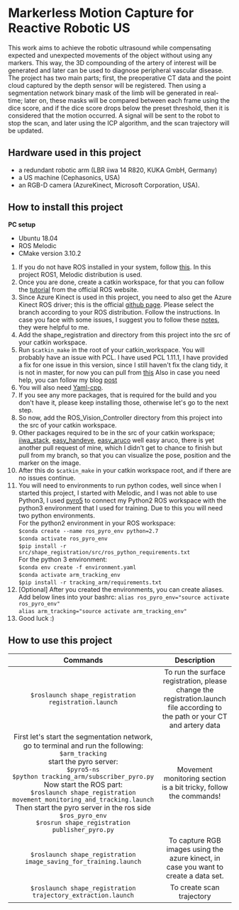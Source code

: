 # Markerless Motion Capture for Reactive Robotic US

This work aims to achieve the robotic ultrasound while compensating expected and unexpected movements of the object without using any markers. This way, the 3D compounding of the artery of interest will be generated and later can be used to diagnose peripheral vascular disease. The project has two main parts; first, the preoperative CT data and the point cloud captured by the depth sensor will be registered. Then using a segmentation network binary mask of the limb will be generated in real-time; later on, these masks will be compared between each frame using the dice score, and if the dice score drops below the preset threshold, then it is considered that the motion occurred. A signal will be sent to the robot to stop the scan, and later using the ICP algorithm, and the scan trajectory will be updated.

## Hardware used in this project
* a  redundant  robotic arm  (LBR  iiwa  14  R820,  KUKA  GmbH,  Germany)  
* a  US machine (Cephasonics, USA)
* an RGB-D camera (AzureKinect, Microsoft Corporation, USA).


## How to install this project
**PC setup**
- Ubuntu 18.04 
- ROS Melodic
- CMake version 3.10.2

1) If you do not have ROS installed in your system, follow [this](http://wiki.ros.org/ROS/Installation "ROS Installation"). In this project ROS1, Melodic distribution is used.
2) Once you are done, create a catkin workspace, for that you can follow the [tutorial](http://wiki.ros.org/catkin/Tutorials/create_a_workspace "catkin_ws Generation") from the official ROS website. 
3) Since Azure Kinect is used in this project, you need to also get the Azure Kinect ROS driver; this is the official [github page](https://github.com/microsoft/Azure_Kinect_ROS_Driver "Azure Kinect ROS Driver"). Please select the branch according to your ROS distribution. Follow the instructions. In case you face with some issues, I suggest you to follow these [notes](https://gist.github.com/madelinegannon/c212dbf24fc42c1f36776342754d81bc "Azure Kinect ROS driver fix"), they were  helpful to me. 
4) Add the shape_registration and directory from this project into the src of your catkin workspace.
5) Run `$catkin_make` in the root of your catkin_workspace. You will probably have an issue with PCL. I have used PCL 1.11.1, I have provided a fix for one issue in this version, since I still haven't fix the clang tidy, it is not in master, for now you can pull from [this](https://github.com/NehilDanis/pcl/tree/bug_fix_segfault_executing_multiscale_feature_persistence "PCL") Also in case you need help, you can follow my blog [post](https://nehildanis.github.io/Using-PCL-in-Ubuntu-18.html "pcl in ubuntu18.04")
6) You will also need [Yaml-cpp](https://github.com/jbeder/yaml-cpp/tree/yaml-cpp-0.6.0 "yaml-cpp-0.6.0").
7) If you see any more packages, that is required for the build and you don't have it, please keep installing those, otherwise let's go to the next step.
8) So now, add the ROS_Vision_Controller directory from this project into the src of your catkin workspace.
9) Other packages required to be in the src of your catkin workspace; [iiwa_stack](https://github.com/IFL-CAMP/iiwa_stack "iiwa_stack_github"), [easy_handeye](https://github.com/IFL-CAMP/easy_handeye "easy_handeye_github"), [easy_aruco](https://github.com/marcoesposito1988/easy_aruco/pull/3 "easy_aruco") well easy aruco, there is yet another pull request of mine, which I didn't get to chance to finish but pull from my branch, so that you can visualize the pose, position and the marker on the image.
10) After this do `$catkin_make` in your catkin workspace root, and if there are no issues continue.
11) You will need to environments to run python codes, well since when I started this project, I started with Melodic, and I was not able to use Python3, I used [pyro5](https://pyro5.readthedocs.io/en/latest/ "pyro5") to connect my Python2 ROS workspace with the python3 environment that I used for training. Due to this you will need two python environments.<br />
For the python2 environment in your ROS workspace:<br />
`$conda create --name ros_pyro_env python=2.7`<br />
`$conda activate ros_pyro_env`<br />
`$pip install -r src/shape_registration/src/ros_python_requirements.txt`<br />
For the python 3 environment:<br />
`$conda env create -f environment.yaml`<br />
`$conda activate arm_tracking_env`<br />
`$pip install -r tracking_arm/requirements.txt`<br />
12) [Optional] After you created the environments, you can create aliases. Add below lines into your bashrc:
`alias ros_pyro_env="source activate ros_pyro_env"`<br />
`alias arm_tracking="source activate arm_tracking_env"`<br />
13) Good luck :)

## How to use this project

| Commands | Description |
| :----: | :----: |
| `$roslaunch shape_registration registration.launch` | To run the surface registration, please change the registration.launch file according to the path or your CT and artery data |
| First let's start the segmentation network, go to terminal and run the following:<br>`$arm_tracking`<br>start the pyro server:<br>`$pyro5-ns`<br>`$python tracking_arm/subscriber_pyro.py`<br>Now start the ROS part:<br>`$roslaunch shape_registration movement_monitoring_and_tracking.launch`<br>Then start the pyro server in the ros side<br>`$ros_pyro_env`<br>`$rosrun shape_registration publisher_pyro.py`| Movement monitoring section is a bit tricky, follow the commands!|
| `$roslaunch shape_registration image_saving_for_training.launch` | To capture RGB images using the azure kinect, in case you want to create a data set. |
| `$roslaunch shape_registration trajectory_extraction.launch` | To create scan trajectory |
